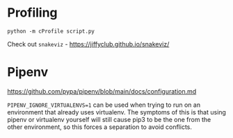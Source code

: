 # Profiling

```
python -m cProfile script.py
```

Check out `snakeviz` - https://jiffyclub.github.io/snakeviz/

# Pipenv

https://github.com/pypa/pipenv/blob/main/docs/configuration.md

`PIPENV_IGNORE_VIRTUALENVS=1` can be used when trying to run on an environment that already uses virtualenv. The symptoms of this is that using pipenv or virtualenv yourself will still cause pip3 to be the one from the other environment, so this forces a separation to avoid conflicts.
